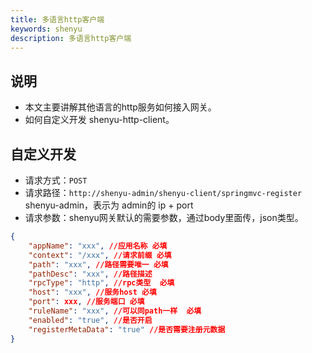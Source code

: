```yaml
---
title: 多语言http客户端
keywords: shenyu
description: 多语言http客户端
---
```


## 说明

* 本文主要讲解其他语言的http服务如何接入网关。
* 如何自定义开发 shenyu-http-client。

## 自定义开发

* 请求方式：`POST`
* 请求路径：`http://shenyu-admin/shenyu-client/springmvc-register`  shenyu-admin，表示为 admin的 ip + port
* 请求参数：shenyu网关默认的需要参数，通过body里面传，json类型。
```json
{
	"appName": "xxx", //应用名称 必填
	"context": "/xxx", //请求前缀 必填
	"path": "xxx", //路径需要唯一 必填
	"pathDesc": "xxx", //路径描述
	"rpcType": "http", //rpc类型  必填
	"host": "xxx", //服务host 必填
	"port": xxx, //服务端口 必填
	"ruleName": "xxx", //可以同path一样  必填
	"enabled": "true", //是否开启
	"registerMetaData": "true" //是否需要注册元数据
}
```






